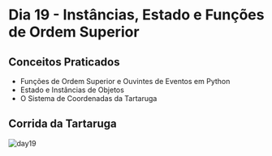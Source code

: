 # Dia 19 - Instâncias, Estado e Funções de Ordem Superior
## Conceitos Praticados
- Funções de Ordem Superior e Ouvintes de Eventos em Python
- Estado e Instâncias de Objetos
- O Sistema de Coordenadas da Tartaruga
## Corrida da Tartaruga
![day19](https://user-images.githubusercontent.com/98851253/154783894-1c7cfc07-0752-402d-800f-afbed8fdea9a.gif)
